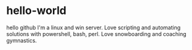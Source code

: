 # hello-world
hello github
I'm a linux and win server.
Love scripting and automating solutions with powershell, bash, perl.
Love snowboarding and coaching gymnastics.
